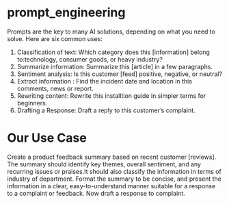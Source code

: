# prompt_engineering

Prompts are the key to many AI solutions, depending on what you need to solve.
Here are six common uses:
1. Classification of text:
Which category does this [information] belong to:technology, consumer goods, or heavy industry?
2. Summarize information:
Summarize this [article] in a few paragraphs.
3. Sentiment analysis:
Is this customer [feed] positive, negative, or neutral?
4. Extract information :
Find the incident date and location in this comments, news or report.
5. Rewriting content: 
Rewrite this installtion guide in simpler terms for beginners.
6. Drafting a Response:
Draft a reply to this customer’s complaint. 



# Our Use Case
Create a product feedback summary based on recent
customer [reviews]. The summary should identify key
themes, overall sentiment, and any recurring issues or
praises.It should also classify the information in terms of industry of department.
Format the summary to be concise, and present
the information in a clear, easy-to-understand manner
suitable for a response to a complaint or feedback.
Now draft a response to complaint.
